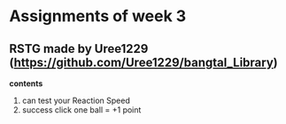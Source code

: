 Assignments of week 3 
====
RSTG made by Uree1229  (https://github.com/Uree1229/bangtal_Library)
----

**contents**
1. can test your Reaction Speed
2. success click one ball = +1 point

